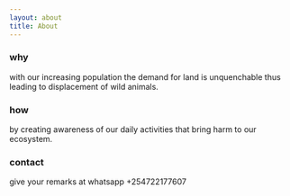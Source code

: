 ```yaml
---
layout: about
title: About
---
```


### why
with our increasing population the demand for land is unquenchable thus leading to displacement of wild animals. 

### how
by creating awareness of our daily activities that bring harm to our ecosystem.

### contact
give your remarks at whatsapp +254722177607


